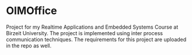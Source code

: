 # OIMOffice
 Project for my Realtime Applications and Embedded Systems Course at Birzeit University. The project is implemented using inter process communication techniques. The requirements for this project are uploaded in the repo as well.
